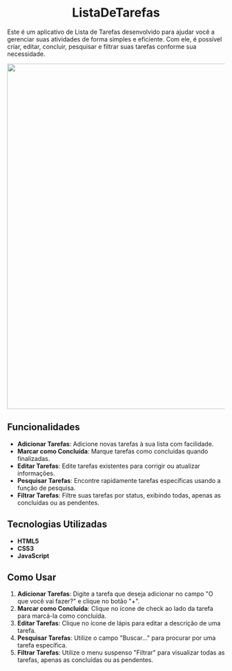 <h1 align="center">ListaDeTarefas</h1>

Este é um aplicativo de Lista de Tarefas desenvolvido para ajudar você a gerenciar suas atividades de forma simples e eficiente. Com ele, é possível criar, editar, concluir, pesquisar e filtrar suas tarefas conforme sua necessidade.

<div align="center"> 
 <img src="https://github.com/user-attachments/assets/14326492-b445-4b49-9393-de7598529db4" width="800">
</div>

## Funcionalidades

- **Adicionar Tarefas**: Adicione novas tarefas à sua lista com facilidade.
- **Marcar como Concluída**: Marque tarefas como concluídas quando finalizadas.
- **Editar Tarefas**: Edite tarefas existentes para corrigir ou atualizar informações.
- **Pesquisar Tarefas**: Encontre rapidamente tarefas específicas usando a função de pesquisa.
- **Filtrar Tarefas**: Filtre suas tarefas por status, exibindo todas, apenas as concluídas ou as pendentes.


## Tecnologias Utilizadas

- **HTML5**
- **CSS3**
- **JavaScript**

## Como Usar

1. **Adicionar Tarefas**: Digite a tarefa que deseja adicionar no campo "O que você vai fazer?" e clique no botão "+".
2. **Marcar como Concluída**: Clique no ícone de check ao lado da tarefa para marcá-la como concluída.
3. **Editar Tarefas**: Clique no ícone de lápis para editar a descrição de uma tarefa.
4. **Pesquisar Tarefas**: Utilize o campo "Buscar..." para procurar por uma tarefa específica.
5. **Filtrar Tarefas**: Utilize o menu suspenso "Filtrar" para visualizar todas as tarefas, apenas as concluídas ou as pendentes.
